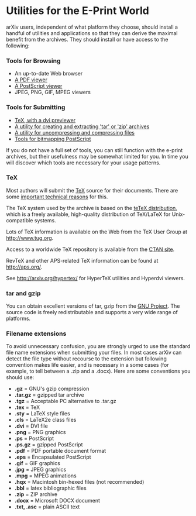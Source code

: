 Utilities for the E-Print World
===============================

arXiv users, independent of what platform they choose, should install a
handful of utilities and applications so that they can derive the
maximal benefit from the archives. They should install or have access to
the following:

### Tools for Browsing

-   An up-to-date Web browser
-   [A PDF viewer](/help/config_browser.md#pdf)
-   [A PostScript viewer](/help/config_browser.md#ps)
-   JPEG, PNG, GIF, MPEG viewers

### Tools for Submitting

-   [TeX, with a dvi previewer](#tex)
-   [A utility for creating and extracting 'tar' or 'zip'
    archives](#taretc)
-   [A utility for uncompressing and compressing files](#taretc)
-   [Tools for bitmapping PostScript](/help/index.md)

If you do not have a full set of tools, you can still function with the
e-print archives, but their usefulness may be somewhat limited for you.
In time you will discover which tools are necessary for your usage
patterns.

<span id="tex"></span>
### TeX

Most authors will submit the [TeX](/help/tex.md) source for their documents.
There are some [important technical reasons](/help/whytex.md) for this.

The TeX system used by the archive is based on the [teTeX
distribution](http://www.tug.org/tetex/), which is a freely available,
high-quality distribution of TeX/LaTeX for Unix-compatible systems.

Lots of TeX information is available on the Web from the TeX User Group
at <http://www.tug.org>.

Access to a worldwide TeX repository is available from the [CTAN
site](http://ctan.org).

RevTeX and other APS-related TeX information can be found at
<http://aps.org/>.

See <http://arxiv.org/hypertex/> for HyperTeX utilities and Hyperdvi
viewers.

<span id="taretc"></span>
### tar and gzip

You can obtain excellent versions of tar, gzip from the [GNU
Project](http://www.gnu.org/). The source code is freely redistributable
and supports a very wide range of platforms.

<span id="extensions"></span>
### Filename extensions

To avoid unnecessary confusion, you are strongly urged to use the
standard file name extensions when submitting your files. In most cases
arXiv can detect the file type without recourse to the extension but
following convention makes life easier, and is necessary in a some cases
(for example, to tell between a .zip and a .docx). Here are some
conventions you should use:

-   **.gz** = GNU's gzip compression
-   **.tar.gz** = gzipped tar archive
-   **.tgz** = Acceptable PC alternative to .tar.gz
-   **.tex** = TeX
-   **.sty** = LaTeX style files
-   **.cls** = LaTeX2e class files
-   **.dvi** = DVI file
-   **.png** = PNG graphics
-   **.ps** = PostScript
-   **.ps.gz** = gzipped PostScript
-   **.pdf** = PDF portable document format
-   **.eps** = Encapsulated PostScript
-   **.gif** = GIF graphics
-   **.jpg** = JPEG graphics
-   **.mpg** = MPEG animations
-   **.hqx** = Macintosh bin-hexed files (not recommended)
-   **.bbl** = latex bibliographic files
-   **.zip** = ZIP archive
-   **.docx** = Microsoft DOCX document
-   **.txt, .asc** = plain ASCII text
